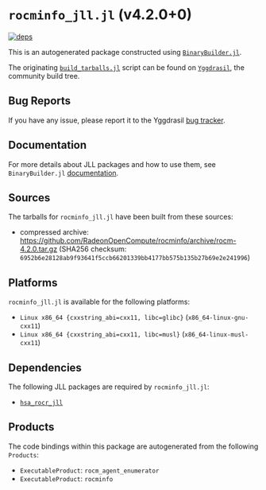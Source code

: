 # `rocminfo_jll.jl` (v4.2.0+0)

[![deps](https://juliahub.com/docs/rocminfo_jll/deps.svg)](https://juliahub.com/ui/Packages/rocminfo_jll/Ee1pL?page=2)

This is an autogenerated package constructed using [`BinaryBuilder.jl`](https://github.com/JuliaPackaging/BinaryBuilder.jl).

The originating [`build_tarballs.jl`](https://github.com/JuliaPackaging/Yggdrasil/blob/3eb2995f139d4436d4978f5896cfe45f45954c37/R/rocminfo/rocminfo@4.2.0/build_tarballs.jl) script can be found on [`Yggdrasil`](https://github.com/JuliaPackaging/Yggdrasil/), the community build tree.

## Bug Reports

If you have any issue, please report it to the Yggdrasil [bug tracker](https://github.com/JuliaPackaging/Yggdrasil/issues).

## Documentation

For more details about JLL packages and how to use them, see `BinaryBuilder.jl` [documentation](https://docs.binarybuilder.org/stable/jll/).

## Sources

The tarballs for `rocminfo_jll.jl` have been built from these sources:

* compressed archive: https://github.com/RadeonOpenCompute/rocminfo/archive/rocm-4.2.0.tar.gz (SHA256 checksum: `6952b6e28128ab9f93641f5ccb66201339bb4177bb575b135b27b69e2e241996`)

## Platforms

`rocminfo_jll.jl` is available for the following platforms:

* `Linux x86_64 {cxxstring_abi=cxx11, libc=glibc}` (`x86_64-linux-gnu-cxx11`)
* `Linux x86_64 {cxxstring_abi=cxx11, libc=musl}` (`x86_64-linux-musl-cxx11`)

## Dependencies

The following JLL packages are required by `rocminfo_jll.jl`:

* [`hsa_rocr_jll`](https://github.com/JuliaBinaryWrappers/hsa_rocr_jll.jl)

## Products

The code bindings within this package are autogenerated from the following `Products`:

* `ExecutableProduct`: `rocm_agent_enumerator`
* `ExecutableProduct`: `rocminfo`
